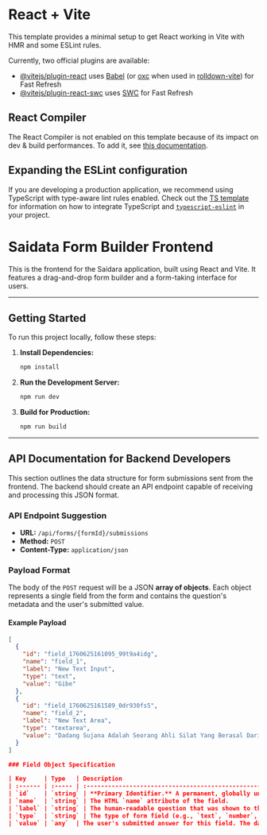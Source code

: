 # React + Vite

This template provides a minimal setup to get React working in Vite with HMR and some ESLint rules.

Currently, two official plugins are available:

- [@vitejs/plugin-react](https://github.com/vitejs/vite-plugin-react/blob/main/packages/plugin-react) uses [Babel](https://babeljs.io/) (or [oxc](https://oxc.rs) when used in [rolldown-vite](https://vite.dev/guide/rolldown)) for Fast Refresh
- [@vitejs/plugin-react-swc](https://github.com/vitejs/vite-plugin-react/blob/main/packages/plugin-react-swc) uses [SWC](https://swc.rs/) for Fast Refresh

## React Compiler

The React Compiler is not enabled on this template because of its impact on dev & build performances. To add it, see [this documentation](https://react.dev/learn/react-compiler/installation).

## Expanding the ESLint configuration

If you are developing a production application, we recommend using TypeScript with type-aware lint rules enabled. Check out the [TS template](https://github.com/vitejs/vite/tree/main/packages/create-vite/template-react-ts) for information on how to integrate TypeScript and [`typescript-eslint`](https://typescript-eslint.io) in your project.

# Saidata Form Builder Frontend

This is the frontend for the Saidara application, built using React and Vite. It features a drag-and-drop form builder and a form-taking interface for users.

---

## Getting Started

To run this project locally, follow these steps:

1.  **Install Dependencies:**
    ```bash
    npm install
    ```

2.  **Run the Development Server:**
    ```bash
    npm run dev
    ```

3.  **Build for Production:**
    ```bash
    npm run build
    ```

---

## API Documentation for Backend Developers

This section outlines the data structure for form submissions sent from the frontend. The backend should create an API endpoint capable of receiving and processing this JSON format.

### API Endpoint Suggestion

-   **URL:** `/api/forms/{formId}/submissions`
-   **Method:** `POST`
-   **Content-Type:** `application/json`

### Payload Format

The body of the `POST` request will be a JSON **array of objects**. Each object represents a single field from the form and contains the question's metadata and the user's submitted value.

#### Example Payload

```json
[
  {
    "id": "field_1760625161095_99t9a4idg",
    "name": "field_1",
    "label": "New Text Input",
    "type": "text",
    "value": "Gibe"
  },
  {
    "id": "field_1760625161589_0dr930fs5",
    "name": "field_2",
    "label": "New Text Area",
    "type": "textarea",
    "value": "Dadang Sujana Adalah Seorang Ahli Silat Yang Berasal Dari Perguruan PSHT"
  }
]

### Field Object Specification

| Key     | Type   | Description                                                                                                                              |
| :------ | :----- | :--------------------------------------------------------------------------------------------------------------------------------------- |
| `id`    | `string` | **Primary Identifier.** A permanent, globally unique ID for the question itself. Use this to link a response to a specific field in the form's structure. |
| `name`  | `string` | The HTML `name` attribute of the field.                                                                                                |
| `label` | `string` | The human-readable question that was shown to the user (e.g., "Your Name").                                                              |
| `type`  | `string` | The type of form field (e.g., `text`, `number`, `checkbox`). This determines the data type of the `value`.                                |
| `value` | `any`  | The user's submitted answer for this field. The data type will vary based on the field `type`.                                           |